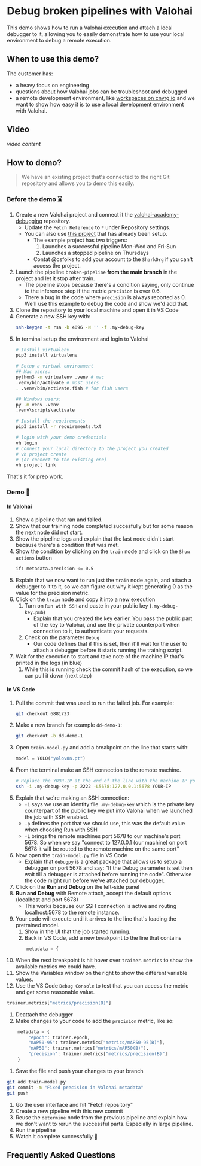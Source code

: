 # Debug broken pipelines with Valohai

This demo shows how to run a Valohai execution and attach a local debugger to it, allowing you to easily demonstrate how to use your local environment to debug a remote execution.

## When to use this demo?
The customer has:
* a heavy focus on engineering
* questions about how Valohai jobs can be troubleshoot and debugged
* a remote development environment, like [workspaces on cnvrg.io](https://app.cnvrg.io/docs/core_concepts/workspaces.html) and we want to show how easy it is to use a local development environment with Valohai.

## Video

*video content*

## How to demo?

> We have an existing project that's connected to the right Git repository and allows you to demo this easily.

### Before the demo :hourglass:
1. Create a new Valohai project and connect it the [valohai-academy-debugging](https://github.com/DrazenDodik/valohai-academy-debugging) repository.
    * Update the `Fetch Reference` to `*` under Repository settings.
    * You can also use [this project](https://app.valohai.com/p/SharkOrg/pipeline-debugging-example/) that has already been setup.
        * The example project has two triggers:
            1. Launches a successful pipeline Mon-Wed and Fri-Sun
            1. Launches a stopped pipeline on Thursdays
        * Contat @csfolks to add your account to the `SharkOrg` if you can't access the project.
1. Launch the pipeline `broken-pipeline` **from the main branch** in the project and let it stop after train.
    * The pipeline stops because there's a condition saying, only continue to the inference step if the metric `precision` is over 0.6.
    * There a bug in the code where `precision` is always reported as 0. We'll use this example to debug the code and show we'd add that.
1. Clone the repository to your local machine and open it in VS Code
1. Generate a new SSH key with:
    ```bash
    ssh-keygen -t rsa -b 4096 -N '' -f .my-debug-key
    ```
1. In terminal setup the environment and login to Valohai
    ```bash
    # Install virtualenv
    pip3 install virtualenv

    # Setup a virtual environment
    ## Mac users:
    python3 -m virtualenv .venv # mac
    .venv/bin/activate # most users
    . .venv/bin/activate.fish # for fish users

    ## Windows users:
    py -m venv .venv
    .venv\scripts\activate

    # Install the requirements
    pip3 install -r requirements.txt

    # login with your demo credentials
    vh login
    # connect your local directory to the project you created
    # vh project create
    # (or connect to the existing one)
    vh project link
    ```

That's it for prep work.

### Demo :popcorn:

#### In Valohai
1. Show a pipeline that ran and failed.
1. Show that our training node completed succesfully but for some reason the next node did not start.
1. Show the pipeline logs and explain that the last node didn't start because there's a condition that was  met.
1. Show the condition by clicking on the `train` node and click on the `Show actions` button
    ```bash
    if: metadata.precision <= 0.5
    ```
1. Explain that we now want to run just the `train` node again, and attach a debugger to it to it, so we can figure out why it kept generating 0 as the value for the precision metric.
1. Click on the `train` node and copy it into a new execution
    1. Turn on `Run with SSH` and paste in your public key (`.my-debug-key.pub`)
        * Explain that you created the key earlier. You pass the public part of the key to Valohai, and use the private counterpart when connection to it, to authenticate your requests.
    1. Check on the parameter `Debug`
        * Our code defines that if this is set, then it'll wait for the user to attach a debugger before it starts running the training script.
1. Wait for the execution to start and take note of the machine IP that's printed in the logs (in blue)
    1. While this is running check the commit hash of the execution, so we can pull it down (next step)

#### In VS Code
1. Pull the commit that was used to run the failed job. For example:
    ``` bash
    git checkout 6881723
    ```
1. Make a new branch for example `dd-demo-1`:
    ```bash
    git checkout -b dd-demo-1
    ```
1. Open `train-model.py` and add a breakpoint on the line that starts with:
    ```python
    model = YOLO("yolov8n.pt")
    ```
1. From the terminal make an SSH connection to the remote machine. 
    ```bash
    # Replace the YOUR-IP at the end of the line with the machine IP you got from Valohai logs when launching the job
    ssh -i .my-debug-key -p 2222 -L5678:127.0.0.1:5678 YOUR-IP
    ```
1. Explain that we're making an SSH connection:
    * `-i` says we use an identity file `.my-debug-key` which is the private key counterpart of the public key we put into Valohai when we launched the job with SSH enabled.
    * `-p` defines the port that we should use, this was the default value when choosing  Run with SSH
    * `-L` brings the remote machines port 5678 to our machine's port 5678. So when we say "connect to 127.0.0.1 (our machine) on port 5678 it will be routed to the remote machine on the same port"
1. Now open the `train-model.py` file in VS Code
    * Explain that `debugpy` is a great package that allows us to setup a debugger on port 5678 and say: "If the Debug parameter is set then wait till a debugger is attached before running the code". Otherwise the code might run before we've attached our debugger.
1. Click on the **Run and Debug** on the left-side panel
1. **Run and Debug** with Remote attach, accept the default options (localhost and port 5678)
    * This works because our SSH connection is active and routing localhost:5678 to the remote instance.
1. Your code will execute until it arrives to the line that's loading the pretrained model.
    1. Show in the UI that the job started running.
    1. Back in VS Code, add a new breakpoint to the line that contains
    ```python
        metadata = {
    ```
1. When the next breakpoint is hit hover over `trainer.metrics` to show the available metrics we could have.
1. Show the Variables window on the right to show the different variable values.
1. Use the VS Code `Debug Console` to test that you can access the metric and get some reasonable value.
```python
trainer.metrics["metrics/precision(B)"]
```
1. Deattach the debugger
1. Make changes to your code to add the `precision` metric, like so:
```python
    metadata = {
        "epoch": trainer.epoch,
        "mAP50-95": trainer.metrics["metrics/mAP50-95(B)"],
        "mAP50": trainer.metrics["metrics/mAP50(B)"],
        "precision": trainer.metrics["metrics/precision(B)"]
    }
```
1. Save the file and push your changes to your branch
```bash
git add train-model.py
git commit -m "Fixed precision in Valohai metadata"
git push
```
1. Go the user interface and hit "Fetch repository"
1. Create a new pipeline with this new commit
1. Reuse the `determine` node from the previous pipeline and explain how we don't want to rerun the successful parts. Especially in large pipeline.
1. Run the pipeline
1. Watch it complete successfully :tada:


## Frequently Asked Questions


